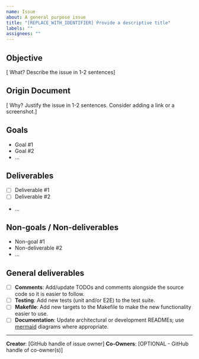 ```yaml
---
name: Issue
about: A general purpose issue
title: "[REPLACE_WITH_IDENTIFIER] Provide a descriptive title"
labels: ""
assignees: ""
---
```


<!-- DELETE THIS COMMENT BLOCK
  After completing the following:
    1. Update _Assignee(s)_
    2. Add _Label(s)_
    3. Set _Project(s)_
    4. Set _Milestone_
    5. After the issue is created: specify _Epic_ and _Iteration_ under the _Project_ section
-->

## Objective

[ What? Describe the issue in 1-2 sentences]

## Origin Document

[ Why? Justify the issue in 1-2 sentences. Consider adding a link or a screenshot.]

## Goals

<!-- DELETE THIS COMMENT BLOCK
  Provide a list of goals (not tasks) driving this issue.
  These should not be actionable but provide guidance on the overarching goals we're aiming to achieve.
-->

- Goal #1
- Goal #2
- ...

## Deliverables

<!-- DELETE THIS COMMENT BLOCK
  Make a list of deliverables that must be done to consider this task/issue resolved.
  These should be very actionable, concrete and tangible.
-->

- [ ] Deliverable #1
- [ ] Deliverable #2
- ...

## Non-goals / Non-deliverables

<!-- DELETE THIS COMMENT BLOCK
  Make a list of action items that are out of scope for this issue.
  These should explicitly not be delivered as part of this issue and
  should be considered as scope creep.
-->

- Non-goal #1
- Non-deliverable #2
- ...

## General deliverables

<!-- DELETE THIS COMMENT BLOCK
  Remove sections that are not applicable to this PR.
-->

- [ ] **Comments**: Add/update TODOs and comments alongside the source code so it is easier to follow.
- [ ] **Testing**: Add new tests (unit and/or E2E) to the test suite.
- [ ] **Makefile**: Add new targets to the Makefile to make the new functionality easier to use.
- [ ] **Documentation**: Update architectural or development READMEs; use [mermaid](https://mermaid-js.github.io/mermaid/) diagrams where appropriate.

---

<!-- DELETE THIS COMMENT BLOCK
  Remove `Co-Owners` if not applicable.
-->

**Creator**: [GitHub handle of issue owner]
**Co-Owners**: [OPTIONAL - GitHub handle of co-owner(s)]
